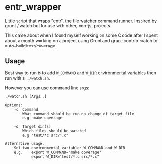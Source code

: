 # entr_wrapper
Little script that wraps "entr", the file watcher command runner. Inspired by grunt / watch but for use with other, non-js, projects.

This came about when I found myself working on some C code after I spent about a month working on a project using Grunt and grunt-contrib-watch to auto-build/test/coverage. 

## Usage
Best way to run is to add `W_COMMAND` and `W_DIR` environmental variables then run with `$ ./watch.sh`. 

However you can use command line args:

    ./watch.sh [Args..]

    Options:
        -c  Command
            What command should be run on change of target file
            e.g "make coverage"

        -d  Target dir(s)
            Which files should be watched
            e.g "test/*c src/*.c"

    Alternative usage:
        Set two environmental variables W_COMMAND and W_DIR
        e.g.    export W_COMMAND="make coverage"
                export W_DIR="test/*.c src/*.c"

